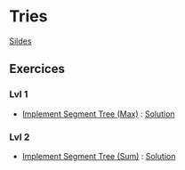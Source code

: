 # Tries

[Sildes](16-SegmentTrees.pdf)

## Exercices

### Lvl 1
  - [Implement Segment Tree (Max)](https://leetcode.com/problems/fruits-into-baskets-ii) : [Solution](https://github.com/INSAlgo/Corrections/blob/main/LC/Fruits%20Into%20Baskets%20II.py)

### Lvl 2
  - [Implement Segment Tree (Sum)](https://leetcode.com/problems/range-sum-query-mutable) : [Solution](https://github.com/INSAlgo/Corrections/blob/main/LC/Range%20Sum%20Query%20-%20Mutable.py)
